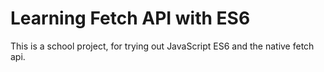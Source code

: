 # Learning Fetch API with ES6

This is a school project, for trying out JavaScript ES6 and the native fetch api.
